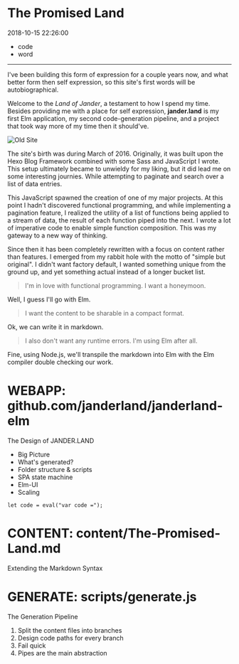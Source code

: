 # The Promised Land

2018-10-15 22:26:00

- code
- word

---

I've been building this form of expression for a couple
years now, and what better form then self expression, so
this site's first words will be autobiographical.

Welcome to the _Land of Jander_, a testament to how I spend
my time. Besides providing me with a place for self
expression, __jander.land__ is my first Elm application, my
second code-generation pipeline, and a project that took way
more of my time then it should've.

![Old Site](/oldsite.jpg)

The site's birth was during March of 2016. Originally, it
was built upon the Hexo Blog Framework combined with some
Sass and JavaScript I wrote. This setup ultimately became to
unwieldy for my liking, but it did lead me on some
interesting journies. While attempting to paginate and
search over a list of data entries.

This JavaScript spawned the creation of one of my major
projects. At this point I hadn't discovered functional
programming, and while implementing a pagination feature,
I realized the utility of a list of functions being applied
to a stream of data, the result of each function piped into
the next. I wrote a lot of imperative code to enable simple
function composition. This was my gateway to a new way of
thinking.

Since then it has been completely rewritten with a focus on
content rather than features. I emerged from my rabbit hole
with the motto of "simple but original". I didn't want
factory default, I wanted something unique from the ground
up, and yet something actual instead of a longer bucket
list.

> I'm in love with functional programming. I want a honeymoon.

Well, I guess I'll go with Elm.

> I want the content to be sharable in a compact format.

Ok, we can write it in markdown.

> I also don't want any runtime errors. I'm using Elm after all.

Fine, using Node.js, we'll transpile the markdown into Elm
with the Elm compiler double checking our work.


# WEBAPP: github.com/janderland/janderland-elm

The Design of JANDER.LAND
- Big Picture
- What's generated?
- Folder structure & scripts
- SPA state machine
- Elm-UI
- Scaling

```
let code = eval("var code =");
```


# CONTENT: content/The-Promised-Land.md

Extending the Markdown Syntax


# GENERATE: scripts/generate.js

The Generation Pipeline
1. Split the content files into branches
2. Design code paths for every branch
3. Fail quick
4. Pipes are the main abstraction
